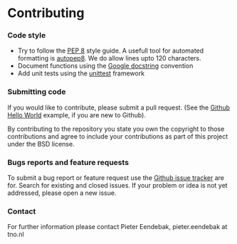# Contributing 

### Code style

* Try to follow the [PEP 8](https://www.python.org/dev/peps/pep-0008/) style guide. A usefull tool for automated formatting is [autopep8](https://pypi.python.org/pypi/autopep8). We do allow lines upto 120 characters.
* Document functions using the [Google docstring](https://sphinxcontrib-napoleon.readthedocs.io/en/latest/example_google.html) convention
* Add unit tests using the [unittest](https://docs.python.org/3/library/unittest.html) framework

### Submitting code

If you would like to contribute, please submit a pull request. (See the [Github Hello World](https://guides.github.com/activities/hello-world/) example, if you are new to Github).

By contributing to the repository you state you own the copyright to those contributions and agree to include your contributions as part of this project under the BSD license.

### Bugs reports and feature requests

To submit a bug report or feature request use the [Github issue tracker](https://github.com/eendebakpt/oapackage/issues) are for. Search for existing and closed issues. If your problem or idea is not yet addressed, please open a new issue.


### Contact

For further information please contact Pieter Eendebak, pieter.eendebak at tno.nl

